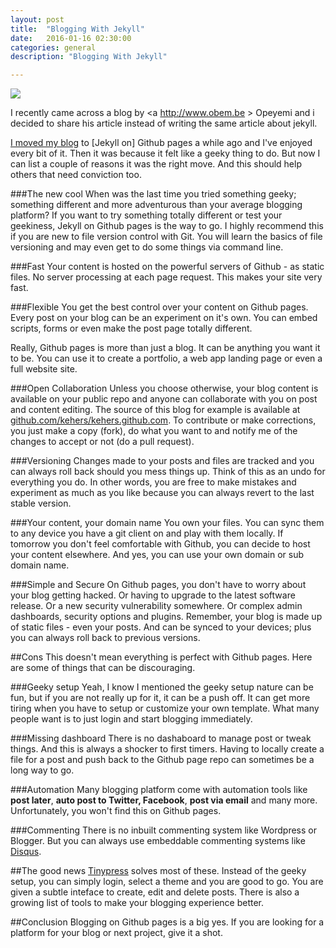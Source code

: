 ```yaml
---
layout: post
title:  "Blogging With Jekyll"
date:   2016-01-16 02:30:00
categories: general
description: "Blogging With Jekyll"

---
```

<img src="{{ site.url }}/assets/images/blogging-with-jekyll/jekyll-logo.png"/>

I recently came across a blog by <a http://www.obem.be > Opeyemi <a/> and i decided to share his article instead of writing the same article about jekyll.

[I moved my blog](http://kehers.github.io/2013/02/20/moved.html) to [Jekyll on] Github pages a while ago and I've enjoyed every bit of it. Then it was because it felt like a geeky thing to do. But now I can list a couple of reasons it was the right move. And this should help others that need conviction too. 

###The new cool
When was the last time you tried something geeky; something different and more adventurous than your average blogging platform? If you want to try something totally different or test your geekiness, Jekyll on Github pages is the way to go. I highly recommend this if you are new to file version control with Git. You will learn the basics of file versioning and may even get to do some things via command line.

###Fast 
Your content is hosted on the powerful servers of Github - as static files. No server processing at each page request. This makes your site very fast. 

###Flexible
You get the best control over your content on Github pages. Every post on your blog can be an experiment on it's own. You can embed scripts, forms or even make the post page totally different. 

Really, Github pages is more than just a blog. It can be anything you want it to be. You can use it to create a portfolio, a web app landing page or even a full website site. 

###Open Collaboration
Unless you choose otherwise, your blog content is available on your public repo and anyone can collaborate with you on post and content editing. The source of this blog for example is available at [github.com/kehers/kehers.github.com](http://github.com/kehers/kehers.github.com). To contribute or make corrections, you just make a copy (fork), do what you want to and notify me of the changes to accept or not (do a pull request).

###Versioning
Changes made to your posts and files are tracked and you can always roll back should you mess things up. Think of this as an undo for everything you do. In other words, you are free to make mistakes and experiment as much as you like because you can always revert to the last stable version.

###Your content, your domain name
You own your files. You can sync them to any device you have a git client on and play with them locally. If tomorrow you don't feel comfortable with Github, you can decide to host your content elsewhere.  And yes, you can use your own domain or sub domain name. 

###Simple and Secure
On Github pages, you don't have to worry about your blog getting hacked. Or having to upgrade to the latest software release. Or a new security vulnerability somewhere. Or complex admin dashboards, security options and plugins. Remember, your blog is made up of static files - even your posts. And can be synced to your devices; plus you can always roll back to previous versions.

##Cons
This doesn't mean everything is perfect with Github pages. Here are some of things that can be discouraging.

###Geeky setup
Yeah, I know I mentioned the geeky setup nature can be fun, but if you are not really up for it, it can be a push off. It can get more tiring when you have to setup or customize your own template. What many people want is to just login and start blogging immediately. 

###Missing dashboard
There is no dashaboard to manage post or tweak things. And this is always a shocker to first timers. Having to locally create a file for a post and push back to the Github page repo can sometimes be a long way to go. 

###Automation
Many blogging platform come with automation tools like **post later**, **auto post to Twitter, Facebook**, **post via email** and many more. Unfortunately, you won't find this on Github pages.

###Commenting
There is no inbuilt commenting system like Wordpress or Blogger. But you can always use embeddable commenting systems like [Disqus](http://disqus.com/).

##The good news
 [Tinypress](https://tinypress.co) solves most of these. Instead of the geeky setup, you can simply login, select a theme and you are good to go. You are given a subtle inteface to create, edit and delete posts. There is also a growing list of tools to make your blogging experience better.

##Conclusion
Blogging on Github pages is a big yes. If you are looking for a platform for your blog or next project, give it a shot.


